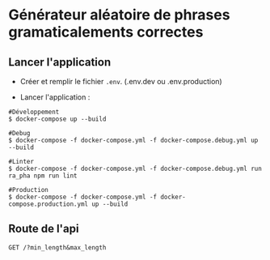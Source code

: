 # Générateur aléatoire de phrases gramaticalements correctes

## Lancer l'application

- Créer et remplir le fichier `.env`. (.env.dev ou .env.production)

- Lancer l'application :
```shell
#Développement
$ docker-compose up --build

#Debug
$ docker-compose -f docker-compose.yml -f docker-compose.debug.yml up --build

#Linter
$ docker-compose -f docker-compose.yml -f docker-compose.debug.yml run ra_pha npm run lint

#Production
$ docker-compose -f docker-compose.yml -f docker-compose.production.yml up --build
```

## Route de l'api

```
GET /?min_length&max_length
```